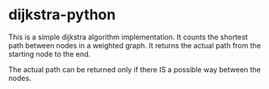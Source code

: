 # dijkstra-python

This is a simple dijkstra algorithm implementation. 
It counts the shortest path between nodes in a weighted graph.
It returns the actual path from the starting node to the end.

The actual path can be returned only if there IS a possible way between the nodes.
